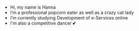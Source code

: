 - Hi, my name is Hanna
- I’m a professional popcorn eater as well as a crazy cat lady
- I’m currently studying Development of e-Services online
- I'm also a competitive dancer 💕

<!---
H5nnis/H5nnis is a ✨ special ✨ repository because its `README.md` (this file) appears on your GitHub profile.
You can click the Preview link to take a look at your changes.
--->
